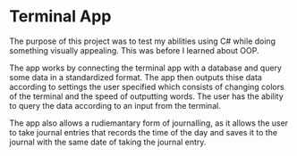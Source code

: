 # Terminal App

The purpose of this project was to test my abilities using C# while doing something visually appealing. This was before I learned about OOP.

The app works by connecting the terminal app with a database and query some data in a standardized format. The app then outputs thise data according to settings the user specified which consists 
of changing colors of the terminal and the speed of outputting words. The user has the ability to query the data according to an input from the terminal.

The app also allows a rudiemantary form of journalling, as it allows the user to take journal entries that records the time of the day and saves it to the journal with the same date of taking the journal entry.

